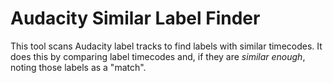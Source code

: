 # Audacity Similar Label Finder
This tool scans Audacity label tracks to find labels with similar timecodes. It does this by comparing label timecodes and, if they are _similar enough_, noting those labels as a "match".
